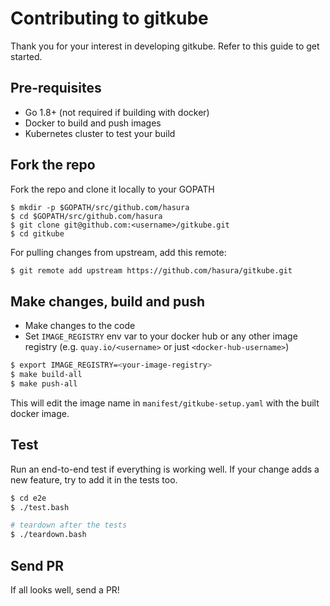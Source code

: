 # Contributing to gitkube

Thank you for your interest in developing gitkube. Refer to this guide to get started.

## Pre-requisites

- Go 1.8+ (not required if building with docker)
- Docker to build and push images
- Kubernetes cluster to test your build

## Fork the repo

Fork the repo and clone it locally to your GOPATH

```
$ mkdir -p $GOPATH/src/github.com/hasura
$ cd $GOPATH/src/github.com/hasura
$ git clone git@github.com:<username>/gitkube.git
$ cd gitkube
```

For pulling changes from upstream, add this remote:

```sh
$ git remote add upstream https://github.com/hasura/gitkube.git
```

## Make changes, build and push

- Make changes to the code
- Set `IMAGE_REGISTRY` env var to your docker hub or any other image registry (e.g. `quay.io/<username>` or just `<docker-hub-username>`)

```sh
$ export IMAGE_REGISTRY=<your-image-registry>
$ make build-all
$ make push-all
```

This will edit the image name in `manifest/gitkube-setup.yaml` with the built docker image.

## Test

Run an end-to-end test if everything is working well. If your change adds a new feature, try to add it in the tests too.

```sh
$ cd e2e
$ ./test.bash

# teardown after the tests
$ ./teardown.bash
```

## Send PR

If all looks well, send a PR!

